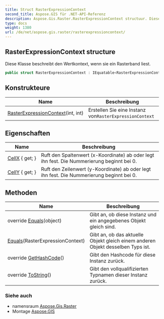 ```yaml
---
title: Struct RasterExpressionContext
second_title: Aspose.GIS für .NET-API-Referenz
description: Aspose.Gis.Raster.RasterExpressionContext structuur. Diese Klasse beschreibt den Wertkontext wenn sie ein Rasterband liest.
type: docs
weight: 1380
url: /de/net/aspose.gis.raster/rasterexpressioncontext/
---
```

## RasterExpressionContext structure

Diese Klasse beschreibt den Wertkontext, wenn sie ein Rasterband liest.

```csharp
public struct RasterExpressionContext : IEquatable<RasterExpressionContext>
```

## Konstrukteure

| Name | Beschreibung |
| --- | --- |
| [RasterExpressionContext](rasterexpressioncontext/)(int, int) | Erstellen Sie eine Instanz von`RasterExpressionContext` |

## Eigenschaften

| Name | Beschreibung |
| --- | --- |
| [CellX](../../aspose.gis.raster/rasterexpressioncontext/cellx/) { get; } | Ruft den Spaltenwert (x-Koordinate) ab oder legt ihn fest. Die Nummerierung beginnt bei 0. |
| [CellY](../../aspose.gis.raster/rasterexpressioncontext/celly/) { get; } | Ruft den Zeilenwert (y-Koordinate) ab oder legt ihn fest. Die Nummerierung beginnt bei 0. |

## Methoden

| Name | Beschreibung |
| --- | --- |
| override [Equals](../../aspose.gis.raster/rasterexpressioncontext/equals/#equals_1)(object) | Gibt an, ob diese Instanz und ein angegebenes Objekt gleich sind. |
| [Equals](../../aspose.gis.raster/rasterexpressioncontext/equals/#equals)(RasterExpressionContext) | Gibt an, ob das aktuelle Objekt gleich einem anderen Objekt desselben Typs ist. |
| override [GetHashCode](../../aspose.gis.raster/rasterexpressioncontext/gethashcode/)() | Gibt den Hashcode für diese Instanz zurück. |
| override [ToString](../../aspose.gis.raster/rasterexpressioncontext/tostring/)() | Gibt den vollqualifizierten Typnamen dieser Instanz zurück. |

### Siehe auch

* namensraum [Aspose.Gis.Raster](../../aspose.gis.raster/)
* Montage [Aspose.GIS](../../)


